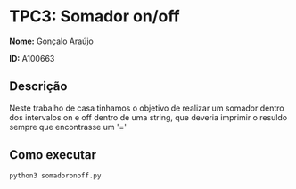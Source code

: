 
# TPC3: Somador on/off



**Nome:** Gonçalo Araújo

**ID:** A100663


## Descrição 
Neste trabalho de casa tinhamos o objetivo de realizar um somador dentro dos intervalos on e off dentro de uma string, que deveria imprimir o resuldo sempre que encontrasse um '='

## Como executar 

```python3 somadoronoff.py```